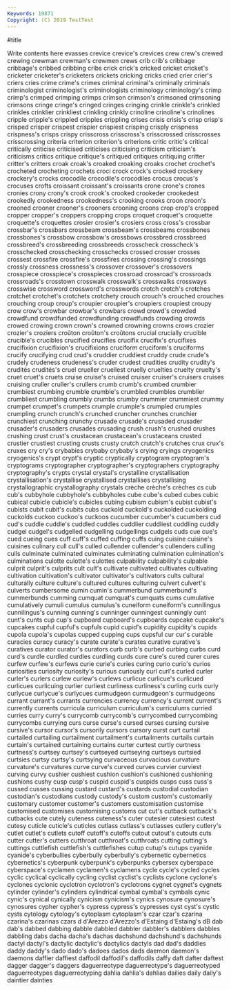 ```yaml
---
Keywords: 19871
Copyright: (C) 2019 TestTest
---
```


#title

Write contents here
evasses crevice crevice's crevices crew crew's crewed crewing crewman
crewman's crewmen crews crib crib's cribbage cribbage's cribbed cribbing cribs
crick crick's cricked cricket cricket's cricketer cricketer's cricketers crickets cricking
cricks cried crier crier's criers cries crime crime's crimes criminal
criminal's criminally criminals criminologist criminologist's criminologists criminology criminology's crimp crimp's
crimped crimping crimps crimson crimson's crimsoned crimsoning crimsons cringe cringe's
cringed cringes cringing crinkle crinkle's crinkled crinkles crinklier crinkliest crinkling
crinkly crinoline crinoline's crinolines cripple cripple's crippled cripples crippling crises
crisis crisis's crisp crisp's crisped crisper crispest crispier crispiest crisping
crisply crispness crispness's crisps crispy crisscross crisscross's crisscrossed crisscrosses crisscrossing
criteria criterion criterion's criterions critic critic's critical critically criticise criticised
criticises criticising criticism criticism's criticisms critics critique critique's critiqued critiques
critiquing critter critter's critters croak croak's croaked croaking croaks crochet
crochet's crocheted crocheting crochets croci crock crock's crocked crockery crockery's
crocks crocodile crocodile's crocodiles crocus crocus's crocuses crofts croissant croissant's
croissants crone crone's crones cronies crony crony's crook crook's crooked
crookeder crookedest crookedly crookedness crookedness's crooking crooks croon croon's crooned
crooner crooner's crooners crooning croons crop crop's cropped cropper cropper's
croppers cropping crops croquet croquet's croquette croquette's croquettes crosier crosier's
crosiers cross cross's crossbar crossbar's crossbars crossbeam crossbeam's crossbeams crossbones
crossbones's crossbow crossbow's crossbows crossbred crossbreed crossbreed's crossbreeding crossbreeds crosscheck
crosscheck's crosschecked crosschecking crosschecks crossed crosser crosses crossest crossfire crossfire's
crossfires crossing crossing's crossings crossly crossness crossness's crossover crossover's crossovers
crosspiece crosspiece's crosspieces crossroad crossroad's crossroads crossroads's crosstown crosswalk crosswalk's
crosswalks crossways crosswise crossword crossword's crosswords crotch crotch's crotches crotchet
crotchet's crotchets crotchety crouch crouch's crouched crouches crouching croup croup's
croupier croupier's croupiers croupiest croupy crow crow's crowbar crowbar's crowbars
crowd crowd's crowded crowdfund crowdfunded crowdfunding crowdfunds crowding crowds crowed
crowing crown crown's crowned crowning crowns crows crozier crozier's croziers
croûton croûton's croûtons crucial crucially crucible crucible's crucibles crucified crucifies
crucifix crucifix's crucifixes crucifixion crucifixion's crucifixions cruciform cruciform's cruciforms crucify
crucifying crud crud's cruddier cruddiest cruddy crude crude's crudely crudeness
crudeness's cruder crudest crudities crudity crudity's crudités crudités's cruel crueller
cruellest cruelly cruelties cruelty cruelty's cruet cruet's cruets cruise cruise's
cruised cruiser cruiser's cruisers cruises cruising cruller cruller's crullers crumb
crumb's crumbed crumbier crumbiest crumbing crumble crumble's crumbled crumbles crumblier
crumbliest crumbling crumbly crumbs crumby crummier crummiest crummy crumpet crumpet's
crumpets crumple crumple's crumpled crumples crumpling crunch crunch's crunched cruncher
crunches crunchier crunchiest crunching crunchy crusade crusade's crusaded crusader crusader's
crusaders crusades crusading crush crush's crushed crushes crushing crust crust's
crustacean crustacean's crustaceans crusted crustier crustiest crusting crusts crusty crutch
crutch's crutches crux crux's cruxes cry cry's crybabies crybaby crybaby's
crying cryings cryogenics cryogenics's crypt crypt's cryptic cryptically cryptogram cryptogram's
cryptograms cryptographer cryptographer's cryptographers cryptography cryptography's crypts crystal crystal's crystalline
crystallisation crystallisation's crystallise crystallised crystallises crystallising crystallographic crystallography crystals crèche
crèche's crèches cs cub cub's cubbyhole cubbyhole's cubbyholes cube cube's
cubed cubes cubic cubical cubicle cubicle's cubicles cubing cubism cubism's
cubist cubist's cubists cubit cubit's cubits cubs cuckold cuckold's cuckolded
cuckolding cuckolds cuckoo cuckoo's cuckoos cucumber cucumber's cucumbers cud cud's
cuddle cuddle's cuddled cuddles cuddlier cuddliest cuddling cuddly cudgel cudgel's
cudgelled cudgelling cudgellings cudgels cuds cue cue's cued cueing cues
cuff cuff's cuffed cuffing cuffs cuing cuisine cuisine's cuisines culinary
cull cull's culled cullender cullender's cullenders culling culls culminate culminated
culminates culminating culmination culmination's culminations culotte culotte's culottes culpability culpability's
culpable culprit culprit's culprits cult cult's cultivate cultivated cultivates cultivating
cultivation cultivation's cultivator cultivator's cultivators cults cultural culturally culture culture's
cultured cultures culturing culvert culvert's culverts cumbersome cumin cumin's cummerbund
cummerbund's cummerbunds cumming cumquat cumquat's cumquats cums cumulative cumulatively cumuli
cumulus cumulus's cuneiform cuneiform's cunnilingus cunnilingus's cunning cunning's cunninger cunningest
cunningly cunt cunt's cunts cup cup's cupboard cupboard's cupboards cupcake
cupcake's cupcakes cupful cupful's cupfuls cupid cupid's cupidity cupidity's cupids
cupola cupola's cupolas cupped cupping cups cupsful cur cur's curable
curacies curacy curacy's curate curate's curates curative curative's curatives curator
curator's curators curb curb's curbed curbing curbs curd curd's curdle
curdled curdles curdling curds cure cure's cured curer cures curfew
curfew's curfews curie curie's curies curing curio curio's curios curiosities
curiosity curiosity's curious curiously curl curl's curled curler curler's curlers
curlew curlew's curlews curlicue curlicue's curlicued curlicues curlicuing curlier curliest
curliness curliness's curling curls curly curlycue curlycue's curlycues curmudgeon curmudgeon's
curmudgeons currant currant's currants currencies currency currency's current current's currently
currents curricula curriculum curriculum's curriculums curried curries curry curry's currycomb
currycomb's currycombed currycombing currycombs currying curs curse curse's cursed curses
cursing cursive cursive's cursor cursor's cursorily cursors cursory curst curt
curtail curtailed curtailing curtailment curtailment's curtailments curtails curtain curtain's curtained
curtaining curtains curter curtest curtly curtness curtness's curtsey curtsey's curtseyed
curtseying curtseys curtsied curtsies curtsy curtsy's curtsying curvaceous curvacious curvature
curvature's curvatures curve curve's curved curves curvier curviest curving curvy
cushier cushiest cushion cushion's cushioned cushioning cushions cushy cusp cusp's
cuspid cuspid's cuspids cusps cuss cuss's cussed cusses cussing custard
custard's custards custodial custodian custodian's custodians custody custody's custom custom's
customarily customary customer customer's customers customisation customise customised customises customising
customs cut cut's cutback cutback's cutbacks cute cutely cuteness cuteness's
cuter cutesier cutesiest cutest cutesy cuticle cuticle's cuticles cutlass cutlass's
cutlasses cutlery cutlery's cutlet cutlet's cutlets cutoff cutoff's cutoffs cutout
cutout's cutouts cuts cutter cutter's cutters cutthroat cutthroat's cutthroats cutting
cutting's cuttings cuttlefish cuttlefish's cuttlefishes cutup cutup's cutups cyanide cyanide's
cyberbullies cyberbully cyberbully's cybernetic cybernetics cybernetics's cyberpunk cyberpunk's cyberpunks cybersex
cyberspace cyberspace's cyclamen cyclamen's cyclamens cycle cycle's cycled cycles cyclic
cyclical cyclically cycling cyclist cyclist's cyclists cyclone cyclone's cyclones cyclonic
cyclotron cyclotron's cyclotrons cygnet cygnet's cygnets cylinder cylinder's cylinders cylindrical
cymbal cymbal's cymbals cynic cynic's cynical cynically cynicism cynicism's cynics
cynosure cynosure's cynosures cypher cypher's cypress cypress's cypresses cyst cyst's
cystic cysts cytology cytology's cytoplasm cytoplasm's czar czar's czarina czarina's
czarinas czars d d'Arezzo d'Arezzo's d'Estaing d'Estaing's dB dab dab's
dabbed dabbing dabble dabbled dabbler dabbler's dabblers dabbles dabbling dabs
dacha dacha's dachas dachshund dachshund's dachshunds dactyl dactyl's dactylic dactylic's
dactylics dactyls dad dad's daddies daddy daddy's dado dado's dadoes
dados dads daemon daemon's daemons daffier daffiest daffodil daffodil's daffodils
daffy daft dafter daftest dagger dagger's daggers daguerreotype daguerreotype's daguerreotyped
daguerreotypes daguerreotyping dahlia dahlia's dahlias dailies daily daily's daintier dainties

